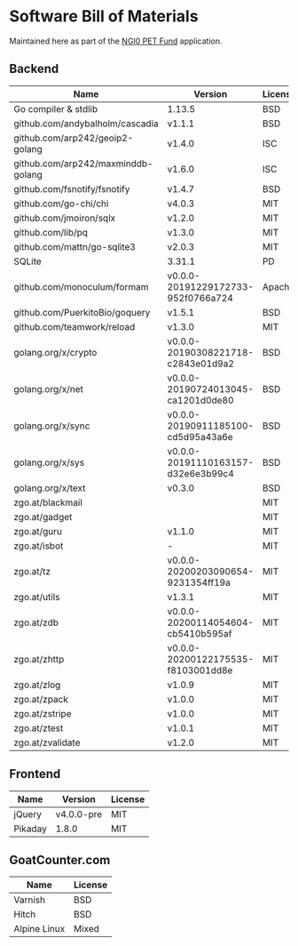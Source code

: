 Software Bill of Materials
==========================

Maintained here as part of the [NGI0 PET Fund](https://nlnet.nl/PET/)
application.

Backend
-------

| Name                               | Version                            | License |
| ----                               | -------                            | ------- |
| Go compiler & stdlib               | 1.13.5                             | BSD     |
| github.com/andybalholm/cascadia    | v1.1.1                             | BSD     |
| github.com/arp242/geoip2-golang    | v1.4.0                             | ISC     |
| github.com/arp242/maxminddb-golang | v1.6.0                             | ISC     |
| github.com/fsnotify/fsnotify       | v1.4.7                             | BSD     |
| github.com/go-chi/chi              | v4.0.3                             | MIT     |
| github.com/jmoiron/sqlx            | v1.2.0                             | MIT     |
| github.com/lib/pq                  | v1.3.0                             | MIT     |
| github.com/mattn/go-sqlite3        | v2.0.3                             | MIT     |
| SQLite                             | 3.31.1                             | PD      |
| github.com/monoculum/formam        | v0.0.0-20191229172733-952f0766a724 | Apache  |
| github.com/PuerkitoBio/goquery     | v1.5.1                             | BSD     |
| github.com/teamwork/reload         | v1.3.0                             | MIT     |
| golang.org/x/crypto                | v0.0.0-20190308221718-c2843e01d9a2 | BSD     |
| golang.org/x/net                   | v0.0.0-20190724013045-ca1201d0de80 | BSD     |
| golang.org/x/sync                  | v0.0.0-20190911185100-cd5d95a43a6e | BSD     |
| golang.org/x/sys                   | v0.0.0-20191110163157-d32e6e3b99c4 | BSD     |
| golang.org/x/text                  | v0.3.0                             | BSD     |
| zgo.at/blackmail                   |                                    | MIT     |
| zgo.at/gadget                      |                                    | MIT     |
| zgo.at/guru                        | v1.1.0                             | MIT     |
| zgo.at/isbot                       | -                                  | MIT     |
| zgo.at/tz                          | v0.0.0-20200203090654-9231354ff19a | MIT     |
| zgo.at/utils                       | v1.3.1                             | MIT     |
| zgo.at/zdb                         | v0.0.0-20200114054604-cb5410b595af | MIT     |
| zgo.at/zhttp                       | v0.0.0-20200122175535-f8103001dd8e | MIT     |
| zgo.at/zlog                        | v1.0.9                             | MIT     |
| zgo.at/zpack                       | v1.0.0                             | MIT     |
| zgo.at/zstripe                     | v1.0.0                             | MIT     |
| zgo.at/ztest                       | v1.0.1                             | MIT     |
| zgo.at/zvalidate                   | v1.2.0                             | MIT     |


Frontend
--------

| Name    | Version    | License |
| ----    | -------    | ------- |
| jQuery  | v4.0.0-pre | MIT     |
| Pikaday | 1.8.0      | MIT     |


GoatCounter.com
---------------

| Name         | License |
| ----         | ------- |
| Varnish      | BSD     |
| Hitch        | BSD     |
| Alpine Linux | Mixed   |
